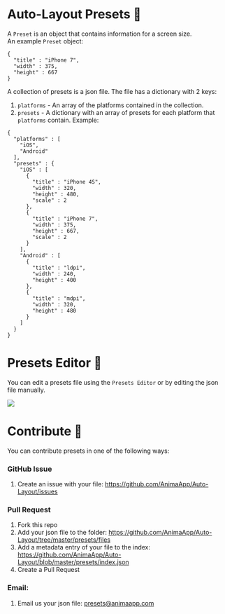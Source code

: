 
# Auto-Layout Presets 📐
A `Preset` is an object that contains information for a screen size.  
An example `Preset` object:  
```
{
  "title" : "iPhone 7",
  "width" : 375,
  "height" : 667
}
``` 

A collection of presets is a json file. The file has a dictionary with 2 keys:  
1. `platforms` - An array of the platforms contained in the collection.  
2. `presets` - A dictionary with an array of presets for each platform that `platforms` contain.
Example:  
```
{
  "platforms" : [
    "iOS",
    "Android"
  ],
  "presets" : {
    "iOS" : [
      {
        "title" : "iPhone 4S",
        "width" : 320,
        "height" : 480,
        "scale" : 2
      },
      {
        "title" : "iPhone 7",
        "width" : 375,
        "height" : 667,
        "scale" : 2
      }
    ],
    "Android" : [
      {
        "title" : "ldpi",
        "width" : 240,
        "height" : 400
      },
      {
        "title" : "mdpi",
        "width" : 320,
        "height" : 480
      }
    ]
  }
}
```

# Presets Editor 📝
You can edit a presets file using the `Presets Editor` or by editing the json file manually.

![](https://cl.ly/23072N1s1T1g/download/1-qllGDNJ9EGl-eKx5JJpe1A.png)

# Contribute 🎀

You can contribute presets in one of the following ways:

### GitHub Issue
1. Create an issue with your file: https://github.com/AnimaApp/Auto-Layout/issues 

### Pull Request
1. Fork this repo
2. Add your json file to the folder: https://github.com/AnimaApp/Auto-Layout/tree/master/presets/files
3. Add a metadata entry of your file to the index: https://github.com/AnimaApp/Auto-Layout/blob/master/presets/index.json
4. Create a Pull Request

### Email:
1. Email us your json file: presets@animaapp.com
